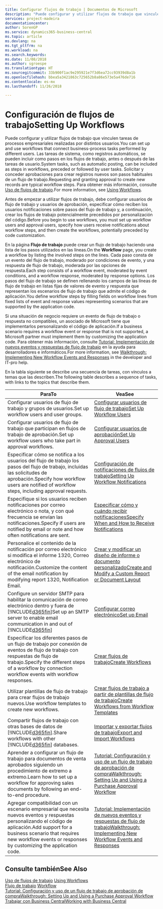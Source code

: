 ```yaml
---
title: Configurar flujos de trabajo | Documentos de Microsoft
description: "Puede configurar y utilizar flujos de trabajo que vinculen tareas de procesos empresariales realizadas por distintos usuarios. Las tareas de sistema, como registros automáticos, se pueden incluir como pasos en los flujos de trabajo, antes o después de las tareas de usuario. Solicitar y conceder aprobaciones para crear registros nuevos son pasos habituales de un flujo de trabajo."
services: project-madeira
documentationcenter: 
author: SorenGP
ms.service: dynamics365-business-central
ms.topic: article
ms.devlang: na
ms.tgt_pltfrm: na
ms.workload: na
ms.search.keywords: 
ms.date: 11/08/2018
ms.author: sgroespe
ms.translationtype: HT
ms.sourcegitcommit: 33b900f1ac9e295921e7f3d6ea72cc93939d8a1b
ms.openlocfilehash: bbea5a3421863c725652b8a86e573e5a476de716
ms.contentlocale: es-mx
ms.lasthandoff: 11/26/2018

---
```

# <a name="setting-up-workflows"></a><span data-ttu-id="90a46-105">Configuración de flujos de trabajo</span><span class="sxs-lookup"><span data-stu-id="90a46-105">Setting Up Workflows</span></span>
<span data-ttu-id="90a46-106">Puede configurar y utilizar flujos de trabajo que vinculen tareas de procesos empresariales realizadas por distintos usuarios.</span><span class="sxs-lookup"><span data-stu-id="90a46-106">You can set up and use workflows that connect business-process tasks performed by different users.</span></span> <span data-ttu-id="90a46-107">Las tareas de sistema, como registros automáticos, se pueden incluir como pasos en los flujos de trabajo, antes o después de las tareas de usuario.</span><span class="sxs-lookup"><span data-stu-id="90a46-107">System tasks, such as automatic posting, can be included as steps in workflows, preceded or followed by user tasks.</span></span> <span data-ttu-id="90a46-108">Solicitar y conceder aprobaciones para crear registros nuevos son pasos habituales de un flujo de trabajo.</span><span class="sxs-lookup"><span data-stu-id="90a46-108">Requesting and granting approval to create new records are typical workflow steps.</span></span> <span data-ttu-id="90a46-109">Para obtener más información, consulte [Uso de flujos de trabajo](across-use-workflows.md).</span><span class="sxs-lookup"><span data-stu-id="90a46-109">For more information, see [Using Workflows](across-use-workflows.md).</span></span>  

 <span data-ttu-id="90a46-110">Antes de empezar a utilizar flujos de trabajo, debe configurar usuarios de flujo de trabajo y usuarios de aprobación, especificar cómo reciben los usuarios notificaciones sobre pasos del flujo de trabajo y, a continuación, crear los flujos de trabajo potencialmente precedidos por personalización del código.</span><span class="sxs-lookup"><span data-stu-id="90a46-110">Before you begin to use workflows, you must set up workflow users and approval users, specify how users receive notifications about workflow steps, and then create the workflows, potentially preceded by code customization.</span></span>  

 <span data-ttu-id="90a46-111">En la página **Flujo de trabajo** puede crear un flujo de trabajo haciendo una lista de los pasos utilizados en las líneas.</span><span class="sxs-lookup"><span data-stu-id="90a46-111">On the **Workflow** page, you create a workflow by listing the involved steps on the lines.</span></span> <span data-ttu-id="90a46-112">Cada paso consta de un evento del flujo de trabajo, moderado por condiciones de evento, y una respuesta de flujo de trabajo, moderada por las opciones de respuesta.</span><span class="sxs-lookup"><span data-stu-id="90a46-112">Each step consists of a workflow event, moderated by event conditions, and a workflow response, moderated by response options.</span></span> <span data-ttu-id="90a46-113">Los pasos del flujo de trabajo se definen rellenando los campos de las líneas de flujo de trabajo en listas fijas de valores de evento y respuesta que representan los escenarios de flujo de trabajo que admite el código de aplicación.</span><span class="sxs-lookup"><span data-stu-id="90a46-113">You define workflow steps by filling fields on workflow lines from fixed lists of event and response values representing scenarios that are supported by the application code.</span></span>  

 <span data-ttu-id="90a46-114">Si una situación de negocio requiere un evento de flujo de trabajo o respuesta no compatibles, un asociado de Microsoft tiene que implementarlos personalizando el código de aplicación.</span><span class="sxs-lookup"><span data-stu-id="90a46-114">If a business scenario requires a workflow event or response that is not supported, a Microsoft partner must implement them by customizing the application code.</span></span> <span data-ttu-id="90a46-115">Para obtener más información, consulte [Tutorial: Implementación de nuevos eventos y respuestas de flujo de trabajo](/dynamics-nav/Walkthrough--Implementing-New-Workflow-Events-and-Responses) en la ayuda para desarrolladores e informáticos.</span><span class="sxs-lookup"><span data-stu-id="90a46-115">For more information, see [Walkthrough: Implementing New Workflow Events and Responses](/dynamics-nav/Walkthrough--Implementing-New-Workflow-Events-and-Responses) in the developer and IT-pro help.</span></span>

 <span data-ttu-id="90a46-116">En la tabla siguiente se describe una secuencia de tareas, con vínculos a temas que las describen.</span><span class="sxs-lookup"><span data-stu-id="90a46-116">The following table describes a sequence of tasks, with links to the topics that describe them.</span></span>  

|<span data-ttu-id="90a46-117">**Para**</span><span class="sxs-lookup"><span data-stu-id="90a46-117">**To**</span></span>|<span data-ttu-id="90a46-118">**Vea**</span><span class="sxs-lookup"><span data-stu-id="90a46-118">**See**</span></span>|  
|------------|-------------|  
|<span data-ttu-id="90a46-119">Configurar usuarios de flujo de trabajo y grupos de usuarios.</span><span class="sxs-lookup"><span data-stu-id="90a46-119">Set up workflow users and user groups.</span></span>|[<span data-ttu-id="90a46-120">Configurar usuarios de flujo de trabajo</span><span class="sxs-lookup"><span data-stu-id="90a46-120">Set Up Workflow Users</span></span>](across-how-to-set-up-workflow-users.md)|  
|<span data-ttu-id="90a46-121">Configurar usuarios de flujo de trabajo que participan en flujos de trabajo de aprobación.</span><span class="sxs-lookup"><span data-stu-id="90a46-121">Set up workflow users who take part in approval workflows.</span></span>|[<span data-ttu-id="90a46-122">Configurar usuarios de aprobación</span><span class="sxs-lookup"><span data-stu-id="90a46-122">Set Up Approval Users</span></span>](across-how-to-set-up-approval-users.md)|  
|<span data-ttu-id="90a46-123">Especificar cómo se notifica a los usuarios del flujo de trabajo los pasos del flujo de trabajo, incluidas las solicitudes de aprobación.</span><span class="sxs-lookup"><span data-stu-id="90a46-123">Specify how workflow users are notified of workflow steps, including approval requests.</span></span>|[<span data-ttu-id="90a46-124">Configuración de notificaciones de flujos de trabajo</span><span class="sxs-lookup"><span data-stu-id="90a46-124">Setting Up Workflow Notifications</span></span>](across-setting-up-workflow-notifications.md)|  
|<span data-ttu-id="90a46-125">Especifique si los usuarios reciben notificaciones por correo electrónico o nota, y con qué frecuencia se envían las notificaciones.</span><span class="sxs-lookup"><span data-stu-id="90a46-125">Specify if users are notified by email or note and how often notifications are sent.</span></span>|[<span data-ttu-id="90a46-126">Especificar cómo y cuándo recibir notificaciones</span><span class="sxs-lookup"><span data-stu-id="90a46-126">Specify When and How to Receive Notifications</span></span>](across-how-to-specify-when-and-how-to-receive-notifications.md)|  
|<span data-ttu-id="90a46-127">Personalice el contenido de la notificación por correo electrónico si modifica el informe 1320, Correo electrónico de notificación.</span><span class="sxs-lookup"><span data-stu-id="90a46-127">Customize the content of the email notification by modifying report 1320, Notification Email.</span></span>|[<span data-ttu-id="90a46-128">Crear y modificar un diseño de informe o documento personalizado</span><span class="sxs-lookup"><span data-stu-id="90a46-128">Create and Modify a Custom Report or Document Layout</span></span>](ui-how-create-custom-report-layout.md)|  
|<span data-ttu-id="90a46-129">Configure un servidor SMTP para habilitar la comunicación de correo electrónico dentro y fuera de [!INCLUDE[d365fin](includes/d365fin_md.md)]</span><span class="sxs-lookup"><span data-stu-id="90a46-129">Set up an SMTP server to enable email communication in and out of [!INCLUDE[d365fin](includes/d365fin_md.md)]</span></span>|[<span data-ttu-id="90a46-130">Configurar correo electrónico</span><span class="sxs-lookup"><span data-stu-id="90a46-130">Set up Email</span></span>](admin-how-setup-email.md)|
|<span data-ttu-id="90a46-131">Especificar los diferentes pasos de un flujo de trabajo por conexión de eventos de flujo de trabajo con respuestas de flujo de trabajo.</span><span class="sxs-lookup"><span data-stu-id="90a46-131">Specify the different steps of a workflow by connection workflow events with workflow responses.</span></span>|[<span data-ttu-id="90a46-132">Crear flujos de trabajo</span><span class="sxs-lookup"><span data-stu-id="90a46-132">Create Workflows</span></span>](across-how-to-create-workflows.md)|  
|<span data-ttu-id="90a46-133">Utilizar plantillas de flujo de trabajo para crear flujos de trabajo nuevos.</span><span class="sxs-lookup"><span data-stu-id="90a46-133">Use workflow templates to create new workflows.</span></span>|[<span data-ttu-id="90a46-134">Crear flujos de trabajo a partir de plantillas de flujo de trabajo</span><span class="sxs-lookup"><span data-stu-id="90a46-134">Create Workflows from Workflow Templates</span></span>](across-how-to-create-workflows-from-workflow-templates.md)|  
|<span data-ttu-id="90a46-135">Compartir flujos de trabajo con otras bases de datos de [!INCLUDE[d365fin](includes/d365fin_md.md)].</span><span class="sxs-lookup"><span data-stu-id="90a46-135">Share workflows with other [!INCLUDE[d365fin](includes/d365fin_md.md)] databases.</span></span>|[<span data-ttu-id="90a46-136">Importar y exportar flujos de trabajo</span><span class="sxs-lookup"><span data-stu-id="90a46-136">Export and Import Workflows</span></span>](across-how-to-export-and-import-workflows.md)|  
|<span data-ttu-id="90a46-137">Aprender a configurar un flujo de trabajo para documentos de venta aprobados siguiendo un procedimiento de extremo a extremo.</span><span class="sxs-lookup"><span data-stu-id="90a46-137">Learn how to set up a workflow for approving sales documents by following an end-to-end procedure.</span></span>|[<span data-ttu-id="90a46-138">Tutorial: Configuración y uso de un flujo de trabajo de aprobación de compra</span><span class="sxs-lookup"><span data-stu-id="90a46-138">Walkthrough: Setting Up and Using a Purchase Approval Workflow</span></span>](walkthrough-setting-up-and-using-a-purchase-approval-workflow.md)|  
|<span data-ttu-id="90a46-139">Agregar compatibilidad con un escenario empresarial que necesita nuevos eventos y respuestas personalizando el código de aplicación.</span><span class="sxs-lookup"><span data-stu-id="90a46-139">Add support for a business scenario that requires new workflow events or responses by customizing the application code.</span></span>|[<span data-ttu-id="90a46-140">Tutorial: Implementación de nuevos eventos y respuestas de flujo de trabajo</span><span class="sxs-lookup"><span data-stu-id="90a46-140">Walkthrough: Implementing New Workflow Events and Responses</span></span>](/dynamics-nav/Walkthrough--Implementing-New-Workflow-Events-and-Responses)|  

## <a name="see-also"></a><span data-ttu-id="90a46-141">Consulte también</span><span class="sxs-lookup"><span data-stu-id="90a46-141">See Also</span></span>  
 <span data-ttu-id="90a46-142">[Uso de flujos de trabajo](across-use-workflows.md) </span><span class="sxs-lookup"><span data-stu-id="90a46-142">[Using Workflows](across-use-workflows.md) </span></span>  
 <span data-ttu-id="90a46-143">[Flujo de trabajo](across-workflow.md) </span><span class="sxs-lookup"><span data-stu-id="90a46-143">[Workflow](across-workflow.md) </span></span>  
 [<span data-ttu-id="90a46-144">Tutorial: Configuración y uso de un flujo de trabajo de aprobación de compra</span><span class="sxs-lookup"><span data-stu-id="90a46-144">Walkthrough: Setting Up and Using a Purchase Approval Workflow</span></span>](walkthrough-setting-up-and-using-a-purchase-approval-workflow.md)  
 [<span data-ttu-id="90a46-145">Trabajar con Business Central</span><span class="sxs-lookup"><span data-stu-id="90a46-145">Working with Business Central</span></span>](ui-work-product.md)

